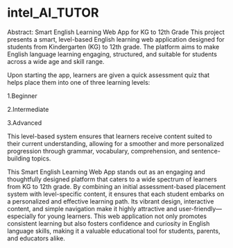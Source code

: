 # intel_AI_TUTOR
Abstract: Smart English Learning Web App for KG to 12th Grade
This project presents a smart, level-based English learning web application designed for students from Kindergarten (KG) to 12th grade. The platform aims to make English language learning engaging, structured, and suitable for students across a wide age and skill range.

Upon starting the app, learners are given a quick assessment quiz that helps place them into one of three learning levels:

1.Beginner

2.Intermediate

3.Advanced

This level-based system ensures that learners receive content suited to their current understanding, allowing for a smoother and more personalized progression through grammar, vocabulary, comprehension, and sentence-building topics.

This Smart English Learning Web App stands out as an engaging and thoughtfully designed platform that caters to a wide spectrum of learners from KG to 12th grade. By combining an initial assessment-based placement system with level-specific content, it ensures that each student embarks on a personalized and effective learning path. Its vibrant design, interactive content, and simple navigation make it highly attractive and user-friendly—especially for young learners. This web application not only promotes consistent learning but also fosters confidence and curiosity in English language skills, making it a valuable educational tool for students, parents, and educators alike.
